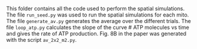 This folder contains all the code used to perform the spatial simulations. The file `run_seed.py` was used to run the spatial simulations for each mito. The file `generate_av.py` generates the average over the different trials. The file `loop_atp.py` calculates the slope of the curve # ATP molecules vs time and gives the rate of ATP production. Fig. 8B in the paper was generated with the script `av_2x2_m2.py`.
